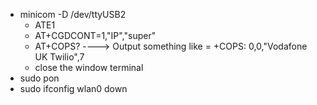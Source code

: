 
- minicom -D /dev/ttyUSB2
	- ATE1
	- AT+CGDCONT=1,"IP","super"
	- AT+COPS?      ----> Output something like = +COPS: 0,0,"Vodafone UK Twilio",7
	- close the window terminal
- sudo pon
- sudo ifconfig wlan0 down